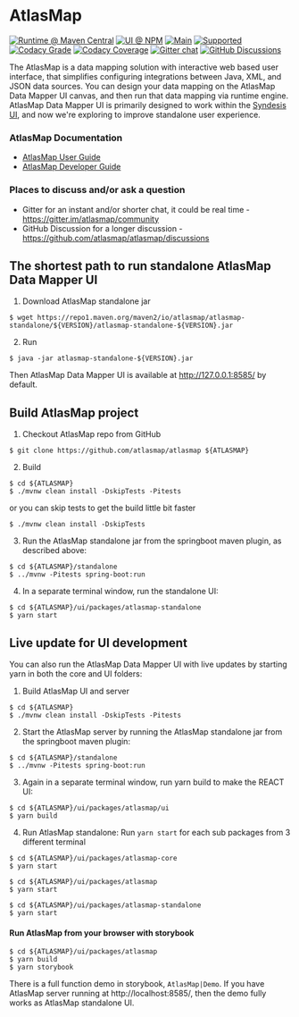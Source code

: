 # AtlasMap

[![Runtime @ Maven Central](https://maven-badges.herokuapp.com/maven-central/io.atlasmap/atlas-parent/badge.svg?style=flat-square)](https://maven-badges.herokuapp.com/maven-central/io.atlasmap/atlas-parent/)
[![UI @ NPM](https://badge.fury.io/js/%40atlasmap%2Fatlasmap.svg)](https://badge.fury.io/js/%40atlasmap%2Fatlasmap)
[![Main](https://github.com/atlasmap/atlasmap/actions/workflows/main.yml/badge.svg)](https://github.com/atlasmap/atlasmap/actions/workflows/main.yml)
[![Supported](https://github.com/atlasmap/atlasmap/actions/workflows/supported-build.yml/badge.svg)](https://github.com/atlasmap/atlasmap/actions/workflows/supported-build.yml)
[![Codacy Grade](https://app.codacy.com/project/badge/Grade/57f3935eba6b4438976295efea04ac0c)](https://www.codacy.com/gh/atlasmap/atlasmap/dashboard?utm_source=github.com&amp;utm_medium=referral&amp;utm_content=atlasmap/atlasmap&amp;utm_campaign=Badge_Grade)
[![Codacy Coverage](https://app.codacy.com/project/badge/Coverage/57f3935eba6b4438976295efea04ac0c)](https://www.codacy.com/gh/atlasmap/atlasmap/dashboard?utm_source=github.com&utm_medium=referral&utm_content=atlasmap/atlasmap&utm_campaign=Badge_Coverage)
[![Gitter chat](https://badges.gitter.im/atlasmap/community.png)](https://gitter.im/atlasmap/community)
[![GitHub Discussions](https://img.shields.io/github/discussions/atlasmap/atlasmap)](https://github.com/atlasmap/atlasmap/discussions)


The AtlasMap is a data mapping solution with interactive web based user interface, that simplifies configuring integrations between Java, XML, and JSON data sources. You can design your data mapping on the AtlasMap Data Mapper UI canvas, and then run that data mapping via runtime engine. AtlasMap Data Mapper UI is primarily designed to work within the [Syndesis UI](https://syndesis.io/), and now we're exploring to improve standalone user experience.

### AtlasMap Documentation
* [AtlasMap User Guide](http://docs.atlasmap.io/)
* [AtlasMap Developer Guide](http://docs.atlasmap.io/developer-guide)

### Places to discuss and/or ask a question
* Gitter for an instant and/or shorter chat, it could be real time - https://gitter.im/atlasmap/community
* GitHub Discussion for a longer discussion - https://github.com/atlasmap/atlasmap/discussions



## The shortest path to run standalone AtlasMap Data Mapper UI

1. Download AtlasMap standalone jar
```
$ wget https://repo1.maven.org/maven2/io/atlasmap/atlasmap-standalone/${VERSION}/atlasmap-standalone-${VERSION}.jar
```

2. Run
```
$ java -jar atlasmap-standalone-${VERSION}.jar
```

Then AtlasMap Data Mapper UI is available at http://127.0.0.1:8585/ by default.

## Build AtlasMap project

1. Checkout AtlasMap repo from GitHub
```
$ git clone https://github.com/atlasmap/atlasmap ${ATLASMAP}
```

2. Build
```
$ cd ${ATLASMAP}
$ ./mvnw clean install -DskipTests -Pitests
```
or you can skip tests to get the build little bit faster
```
$ ./mvnw clean install -DskipTests
```
3. Run the AtlasMap standalone jar from the springboot maven plugin, as described above:
```
$ cd ${ATLASMAP}/standalone
$ ../mvnw -Pitests spring-boot:run
```

4. In a separate terminal window, run the standalone UI:
```
$ cd ${ATLASMAP}/ui/packages/atlasmap-standalone
$ yarn start
```

## Live update for UI development

You can also run the AtlasMap Data Mapper UI with live updates by starting yarn in both the core and UI folders:

1. Build AtlasMap UI and server
```
$ cd ${ATLASMAP}
$ ./mvnw clean install -DskipTests -Pitests
```
2. Start the AtlasMap server by running the AtlasMap standalone jar from the springboot maven plugin:
```
$ cd ${ATLASMAP}/standalone
$ ../mvnw -Pitests spring-boot:run
```
3. Again in a separate terminal window, run yarn build to make the REACT UI:
```
$ cd ${ATLASMAP}/ui/packages/atlasmap/ui
$ yarn build
```
4.  Run AtlasMap standalone:
Run `yarn start` for each sub packages from 3 different terminal
```
$ cd ${ATLASMAP}/ui/packages/atlasmap-core
$ yarn start
```
```
$ cd ${ATLASMAP}/ui/packages/atlasmap
$ yarn start
```
```
$ cd ${ATLASMAP}/ui/packages/atlasmap-standalone
$ yarn start
```
#### Run AtlasMap from your browser with storybook
```
$ cd ${ATLASMAP}/ui/packages/atlasmap
$ yarn build
$ yarn storybook
```
There is a full function demo in storybook, `AtlasMap|Demo`. If you have AtlasMap server running at http://localhost:8585/, 
then the demo fully works as AtlasMap standalone UI.

